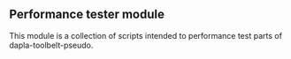 ## Performance tester module

This module is a collection of scripts intended to performance test parts of
dapla-toolbelt-pseudo.

